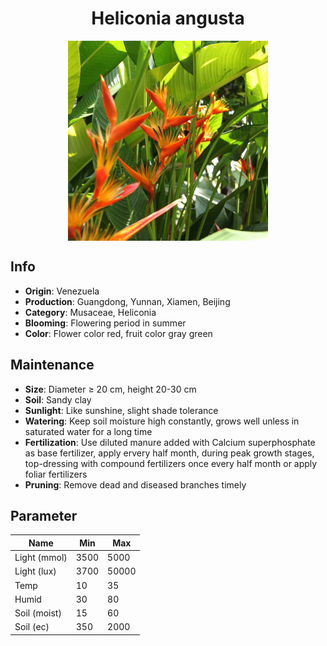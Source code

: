<h1 align='center'>Heliconia angusta</h1>
<p align="center">
    <img 
        align='center'
        width='320'
        src="../images/heliconia angusta.png" 
        alt='Heliconia angusta' />
</p>

## Info

 - **Origin**: Venezuela
 - **Production**: Guangdong, Yunnan, Xiamen, Beijing
 - **Category**: Musaceae, Heliconia
 - **Blooming**: Flowering period in summer
 - **Color**: Flower color red, fruit color gray green

## Maintenance

 - **Size**: Diameter ≥ 20 cm, height 20-30 cm
 - **Soil**: Sandy clay
 - **Sunlight**: Like sunshine, slight shade tolerance
 - **Watering**: Keep soil moisture high constantly, grows well unless in saturated water for a long time
 - **Fertilization**: Use diluted manure added with Calcium superphosphate as base fertilizer, apply ervery half month, during peak growth stages, top-dressing with compound fertilizers once every half month or apply foliar fertilizers
 - **Pruning**: Remove dead and diseased branches timely

## Parameter

| Name         | Min  | Max   |
|--------------|------|-------|
| Light (mmol) | 3500 | 5000  |
| Light (lux)  | 3700 | 50000 |
| Temp         | 10    | 35    |
| Humid        | 30   | 80    |
| Soil (moist) | 15   | 60    |
| Soil (ec)    | 350  | 2000  |